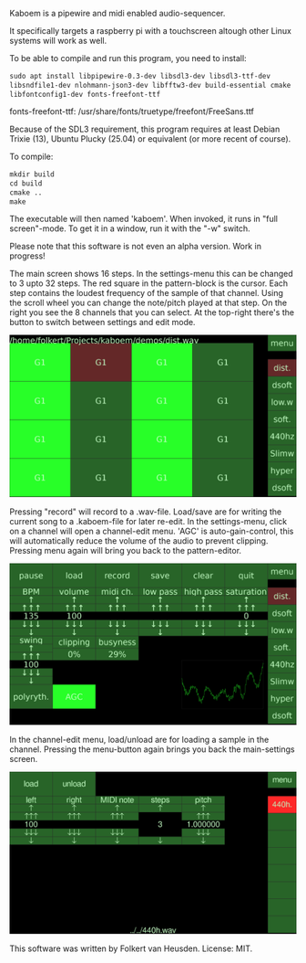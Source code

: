 Kaboem is a pipewire and midi enabled audio-sequencer.

It specifically targets a raspberry pi with a touchscreen altough other Linux systems will work as well.

To be able to compile and run this program, you need to install:

```
sudo apt install libpipewire-0.3-dev libsdl3-dev libsdl3-ttf-dev libsndfile1-dev nlohmann-json3-dev libfftw3-dev build-essential cmake libfontconfig1-dev fonts-freefont-ttf

```

fonts-freefont-ttf: /usr/share/fonts/truetype/freefont/FreeSans.ttf

Because of the SDL3 requirement, this program requires at least Debian Trixie (13), Ubuntu Plucky (25.04) or equivalent (or more recent of course).

To compile:
```
mkdir build
cd build
cmake ..
make
```
The executable will then named 'kaboem'.
When invoked, it runs in "full screen"-mode. To get it in a window, run it with the "-w" switch.

Please note that this software is not even an alpha version. Work in progress!

The main screen shows 16 steps. In the settings-menu this can be changed to 3 upto 32 steps. The red square in the pattern-block is the cursor.
Each step contains the loudest frequency of the sample of that channel. Using the scroll wheel you can change the note/pitch played at that step.
On the right you see the 8 channels that you can select. At the top-right there's the button to switch between settings and edit mode.

![main screen with a pattern](images/kaboem-main-w-pattern.png)

Pressing "record" will record to a .wav-file.
Load/save are for writing the current song to a .kaboem-file for later re-edit.
In the settings-menu, click on a channel will open a channel-edit menu.
'AGC' is auto-gain-control, this will automatically reduce the volume of the audio to prevent clipping.
Pressing menu again will bring you back to the pattern-editor.

![settings screen](images/kaboem-settings.png)

In the channel-edit menu, load/unload are for loading a sample in the channel.
Pressing the menu-button again brings you back the main-settings screen.

![settings of a channel](images/kaboem-channel-settings.png)

This software was written by Folkert van Heusden. License: MIT.
